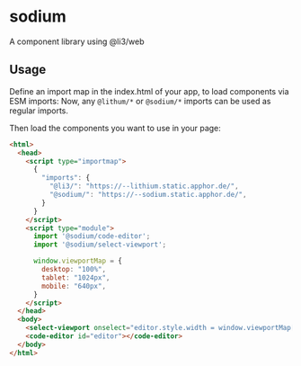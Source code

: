 # sodium

A component library using @li3/web

## Usage

Define an import map in the index.html of your app, to load components via ESM imports:
Now, any `@lithum/*` or `@sodium/*` imports can be used as regular imports.

Then load the components you want to use in your page:

```html
<html>
  <head>
    <script type="importmap">
      {
        "imports": {
          "@li3/": "https://--lithium.static.apphor.de/",
          "@sodium/": "https://--sodium.static.apphor.de/",
        }
      }
    </script>
    <script type="module">
      import '@sodium/code-editor';
      import '@sodium/select-viewport';

      window.viewportMap = {
        desktop: "100%",
        tablet: "1024px",
        mobile: "640px",
      }
    </script>
  </head>
  <body>
    <select-viewport onselect="editor.style.width = window.viewportMap[event.detail]"></select-viewport>
    <code-editor id="editor"></code-editor>
  </body>
</html>
```
